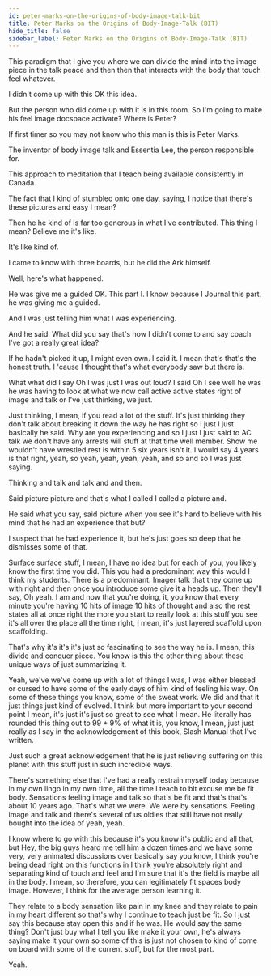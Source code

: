 ```yaml
---
id: peter-marks-on-the-origins-of-body-image-talk-bit
title: Peter Marks on the Origins of Body-Image-Talk (BIT)
hide_title: false
sidebar_label: Peter Marks on the Origins of Body-Image-Talk (BIT)
---
```

This paradigm that I give you where we can divide the mind into the image piece in the talk peace and then then that interacts with the body that touch feel whatever.

I didn't come up with this OK this idea.

But the person who did come up with it is in this room. So I'm going to make his feel image docspace activate? Where is Peter?



If first timer so you may not know who this man is this is Peter Marks.

The inventor of body image talk and Essentia Lee, the person responsible for.

This approach to meditation that I teach being available consistently in Canada.

The fact that I kind of stumbled onto one day, saying, I notice that there's these pictures and easy I mean?

Then he he kind of is far too generous in what I've contributed. This thing I mean? Believe me it's like.

It's like kind of.

I came to know with three boards, but he did the Ark himself.

Well, here's what happened.

He was give me a guided OK. This part I. I know because I Journal this part, he was giving me a guided.

And I was just telling him what I was experiencing.

And he said. What did you say that's how I didn't come to and say coach I've got a really great idea?

If he hadn't picked it up, I might even own. I said it. I mean that's that's the honest truth. I 'cause I thought that's what everybody saw but there is.

What what did I say Oh I was just I was out loud? I said Oh I see well he was he was having to look at what we now call active active states right of image and talk or I've just thinking, we just.

Just thinking, I mean, if you read a lot of the stuff. It's just thinking they don't talk about breaking it down the way he has right so I just I just basically he said. Why are you experiencing and so I just I just said to AC talk we don't have any arrests will stuff at that time well member. Show me wouldn't have wrestled rest is within 5 six years isn't it. I would say 4 years is that right, yeah, so yeah, yeah, yeah, yeah, and so and so I was just saying.

Thinking and talk and talk and and then.

Said picture picture and that's what I called I called a picture and.

He said what you say, said picture when you see it's hard to believe with his mind that he had an experience that but?

I suspect that he had experience it, but he's just goes so deep that he dismisses some of that.

Surface surface stuff, I mean, I have no idea but for each of you, you likely know the first time you did. This you had a predominant way this would I think my students. There is a predominant. Imager talk that they come up with right and then once you introduce some give it a heads up. Then they'll say, Oh yeah. I am and now that you're doing, it, you know that every minute you're having 10 hits of image 10 hits of thought and also the rest states all at once right the more you start to really look at this stuff you see it's all over the place all the time right, I mean, it's just layered scaffold upon scaffolding.

That's why it's it's it's just so fascinating to see the way he is. I mean, this divide and conquer piece. You know is this the other thing about these unique ways of just summarizing it.



Yeah, we've we've come up with a lot of things I was, I was either blessed or cursed to have some of the early days of him kind of feeling his way. On some of these things you know, some of the sweat work. We did and that it just things just kind of evolved. I think but more important to your second point I mean, it's just it's just so great to see what I mean. He literally has rounded this thing out to 99 + 9% of what it is, you know, I mean, just just really as I say in the acknowledgement of this book, Slash Manual that I've written.

Just such a great acknowledgement that he is just relieving suffering on this planet with this stuff just in such incredible ways.

There's something else that I've had a really restrain myself today because in my own lingo in my own time, all the time I teach to bit excuse me be fit body. Sensations feeling image and talk so that's be fit and that's that's about 10 years ago. That's what we were. We were by sensations. Feeling image and talk and there's several of us oldies that still have not really bought into the idea of yeah, yeah.

I know where to go with this because it's you know it's public and all that, but Hey, the big guys heard me tell him a dozen times and we have some very, very animated discussions over basically say you know, I think you're being dead right on this functions in I think you're absolutely right and separating kind of touch and feel and I'm sure that it's the field is maybe all in the body. I mean, so therefore, you can legitimately fit spaces body image. However, I think for the average person learning it.

They relate to a body sensation like pain in my knee and they relate to pain in my heart different so that's why I continue to teach just be fit. So I just say this because stay open this and if he was. He would say the same thing? Don't just buy what I tell you like make it your own, he's always saying make it your own so some of this is just not chosen to kind of come on board with some of the current stuff, but for the most part.





Yeah.

